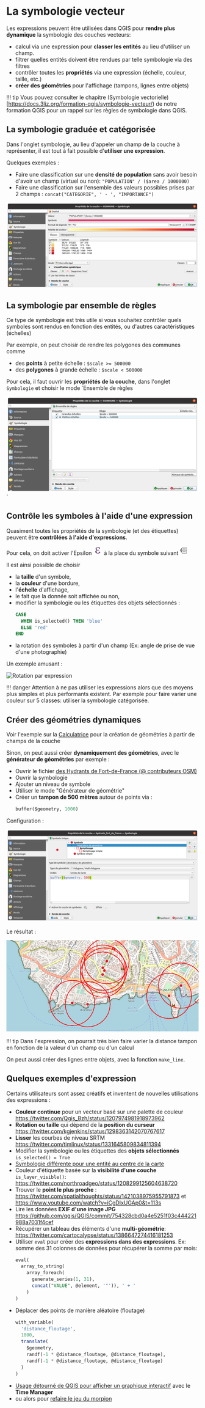 # La symbologie vecteur

Les expressions peuvent être utilisées dans QGIS pour **rendre plus dynamique**
la symbologie des couches vecteurs:

* calcul via une expression pour **classer les entités** au lieu d'utiliser un champ.
* filtrer quelles entités doivent être rendues par telle symbologie via des filtres
* contrôler toutes les **propriétés** via une expression (échelle, couleur, taille, etc.)
* **créer des géométries** pour l'affichage (tampons, lignes entre objets)

!!! tip
    Vous pouvez consulter le chapitre (Symbologie vectorielle)[https://docs.3liz.org/formation-qgis/symbologie-vecteur/)
    de notre formation QGIS pour un rappel sur les règles de symbologie dans QGIS.

## La symbologie graduée et catégorisée

Dans l'onglet symbologie, au lieu d'appeler un champ de la couche à représenter,
il est tout à fait possible d'**utiliser une expression**.

Quelques exemples :

* Faire une classification sur une **densité de population** sans avoir besoin
  d'avoir un champ (virtuel ou non): `"POPULATION" / ($area / 1000000)`
* Faire une classification sur l'ensemble des valeurs possibles prises par 2 champs :
  `concat("CATEGORIE", ' - ', "IMPORTANCE")`

![Symbole gradué par densité](./media/symbologie_graduee_expression.png)


## La symbologie par ensemble de règles

Ce type de symbologie est très utile si vous souhaitez contrôler quels symboles
sont rendus en fonction des entités, ou d'autres caractéristiques (échelles)

Par exemple, on peut choisir de rendre les polygones des communes comme

* des **points** à petite échelle : `$scale >= 500000`
* des **polygones** à grande échelle : `$scale < 500000`

Pour cela, il faut ouvrir les **propriétés de la couche**, dans l'onglet `Symbologie`
et choisir le mode `Ensemble de règles

![](./media/symbologie_ensemble_regles.png)`

## Contrôle les symboles à l'aide d'une expression

Quasiment toutes les propriétés de la symbologie (et des étiquettes)
peuvent être **contrôlées à l'aide d'expressions**.

Pour cela, on doit activer l'Epsilon ![](./media/mIconExpression.png)
à la place du symbole suivant ![](./media/mIconDataDefine.png)

Il est ainsi possible de choisir

* la **taille** d'un symbole,
* la **couleur** d'une bordure,
* l'**échelle** d'affichage,
* le fait que la donnée soit affichée ou non,
* modifier la symbologie ou les étiquettes des objets sélectionnés :
  ```sql
  CASE
    WHEN is_selected() THEN 'blue'
    ELSE 'red'
  END
  ```
* la rotation des symboles à partir d'un champ
  (Ex: angle de prise de vue d'une photographie)

Un exemple amusant :

![Rotation par expression](./media/rotation_par_expression.gif)


!!! danger
    Attention à ne pas utiliser les expressions alors que des moyens
    plus simples et plus performants existent.
    Par exemple pour faire varier une couleur sur 5 classes: utiliser
    la symbologie catégorisée.

## Créer des géométries dynamiques

Voir l'exemple sur la [Calculatrice](./calculatrice.md) pour la création
de géométries à partir de champs de la couche

Sinon, on peut aussi créer **dynamiquement des géométries**, avec le **générateur de géométries** par exemple :

* Ouvrir le fichier [des Hydrants de Fort-de-France (@ contributeurs OSM)](./media/hydrant_fort_de_france.geojson)
* Ouvrir la symbologie
* Ajouter un niveau de symbole
* Utiliser le mode "Générateur de géométrie"
* Créer un **tampon de 500 mètres** autour de points via :
  ```sql
  buffer($geometry, 1000)
  ```

Configuration :

![Générateur de géométrie (configuration)](./media/generateur_geometrie_expression.png)

Le résultat :

![Générateur de géométrie (résultat)](./media/generateur_geometrie_resultat.png)

!!! tip
    Dans l'expression, on pourrait très bien faire varier la distance tampon
    en fonction de la valeur d'un champ ou d'un calcul

On peut aussi créer des lignes entre objets, avec la fonction `make_line`.

## Quelques exemples d'expression

Certains utilisateurs sont assez créatifs et inventent
de nouvelles utilisations des expressions :

* **Couleur continue** pour un vecteur basé sur une palette de couleur https://twitter.com/Qgis_Bzh/status/1207974981918973962
* **Rotation ou taille** qui dépend de la **position du curseur** https://twitter.com/kgjenkins/status/1298363142070767617
* **Lisser** les courbes de niveau SRTM https://twitter.com/timlinux/status/1331645809834811394
* Modifier la symbologie ou les étiquettes des **objets sélectionnés** `is_selected() = True`
* [Symbologie différente pour une entité au centre de la carte](https://demo.lizmap.com/lizmap/index.php/view/map/?repository=feat1&project=expression_map)
* Couleur d'étiquette basée sur la **visibilité d'une couche** `is_layer_visible()`: https://twitter.com/northroadgeo/status/1208299125604638720
* Trouver le **point le plus proche** : https://twitter.com/spatialthoughts/status/1421038975955791873 et https://www.youtube.com/watch?v=iCgDIxUGAp0&t=113s
* Lire les données **EXIF d'une image JPG** https://github.com/qgis/QGIS/commit/754328cbd0a4e5251f03c444221988a7031f4cef
* Récupérer un tableau des éléments d'une **multi-géométrie**: https://twitter.com/cartocalypse/status/1386647274416181253
* Utiliser `eval` pour créer des **expressions dans des expressions**. Ex: somme des 31 colonnes de données pour récupérer la somme par mois:
  ```sql
  eval(
    array_to_string(
      array_foreach(
        generate_series(1, 31),
        concat("VALUE", @element, '"')), ' + '
      )
  )
  ```
* Déplacer des points de manière aléatoire (floutage)
  ```sql
  with_variable(
    'distance_floutage',
    1000,
    translate(
      $geometry,
      randf(-1 * @distance_floutage, @distance_floutage),
      randf(-1 * @distance_floutage, @distance_floutage)
    )
  )
  ```
* [Usage détourné de QGIS pour afficher un graphique interactif](https://twitter.com/etrimaille/status/1281166495935008769)
  avec le **Time Manager**
* ou alors pour [refaire le jeu du morpion](https://www.youtube.com/watch?v=BzCxmg5HgwY)
